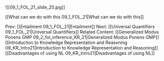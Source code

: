 ﻿

![[09_1_FOL_21_slide_25.jpg]]

[[What can we do with this 09_1_FOL_21|What can we do with this]]

Prev: [[Entailment 09_1_FOL_21|Entailment]]
Next: [[Universal Quantifiers 09_1_FOL_21|Universal Quantifiers]]
Related Content:
[[Generalized Modus Ponens GMP 09_2_fol_inference_KR_21|Generalized Modus Ponens GMP]]
[[Introduction to Knowledge Representation and Reasoning 09_KR_Intro21|Introduction to Knowledge Representation and Reasoning]]
[[Disadvantages of using NL 09_KR_Intro21|Disadvantages of using NL]]